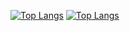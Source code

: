 [![Top Langs](https://github-readme-stats.vercel.app/api/top-langs/?username=pedromchd&layout=compact&langs_count=6$hide=hacklang&theme=onedark#gh-dark-mode-only)](https://github.com/anuraghazra/github-readme-stats#gh-dark-mode-only)
[![Top Langs](https://github-readme-stats.vercel.app/api/top-langs/?username=pedromchd&layout=compact&langs_count=6$hide=hacklang&theme=default#gh-light-mode-only)](https://github.com/anuraghazra/github-readme-stats#gh-light-mode-only)
